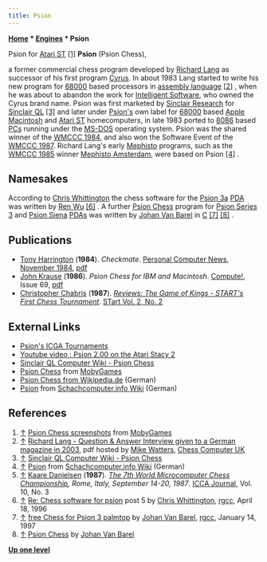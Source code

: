 ```yaml
---
title: Psion
---
```

**[Home](Home "Home") \* [Engines](Engines "Engines") \* Psion**



 [](http://www.mobygames.com/game/psion-chess/screenshots) Psion for [Atari ST](Atari_ST "Atari ST") <a id="cite-note-1" href="#cite-ref-1">[1]</a> 
**Psion** (Psion Chess),  

a former commercial chess program developed by [Richard Lang](Richard_Lang "Richard Lang") as successor of his first program [Cyrus](Cyrus "Cyrus"). In about 1983 Lang started to write his new program for [68000](68000 "68000") based processors in [assembly language](Assembly "Assembly") <a id="cite-note-2" href="#cite-ref-2">[2]</a> , when he was about to abandon the work for [Intelligent Software](Intelligent_Software "Intelligent Software"), who owned the Cyrus brand name. Psion was first marketed by [Sinclair Research](index.php?title=Sinclair&action=edit&redlink=1 "Sinclair (page does not exist)") for [Sinclair QL](https://en.wikipedia.org/wiki/Sinclair_QL) <a id="cite-note-3" href="#cite-ref-3">[3]</a> and later under [Psion's](https://en.wikipedia.org/wiki/Psion) own label for [68000](68000 "68000") based [Apple](index.php?title=Apple&action=edit&redlink=1 "Apple (page does not exist)") [Macintosh](Macintosh "Macintosh") and [Atari ST](Atari_ST "Atari ST") homecomputers, in late 1983 ported to [8086](8086 "8086") based [PCs](IBM_PC "IBM PC") running under the [MS-DOS](MS-DOS "MS-DOS") operating system.
Psion was the shared winner of the [WMCCC 1984](WMCCC_1984 "WMCCC 1984"), and also won the Software Event of the [WMCCC 1987](WMCCC_1987 "WMCCC 1987"). Richard Lang's early [Mephisto](Mephisto "Mephisto") programs, such as the [WMCCC 1985](WMCCC_1985 "WMCCC 1985") winner [Mephisto Amsterdam](Mephisto_Amsterdam "Mephisto Amsterdam"), were based on Psion <a id="cite-note-4" href="#cite-ref-4">[4]</a> . 



## Namesakes


According to [Chris Whittington](Chris_Whittington "Chris Whittington") the chess software for the [Psion 3a](https://en.wikipedia.org/wiki/Psion_3) [PDA](https://en.wikipedia.org/wiki/Personal_digital_assistant) was written by [Ren Wu](Ren_Wu "Ren Wu") <a id="cite-note-6" href="#cite-ref-6">[6]</a> . A further [Psion Chess](index.php?title=Psion_Chess_(Barel)&action=edit&redlink=1 "Psion Chess (Barel) (page does not exist)") program for [Psion Series 3](https://en.wikipedia.org/wiki/Psion_3) and [Psion Siena](https://en.wikipedia.org/wiki/Psion_Siena) [PDAs](https://en.wikipedia.org/wiki/Personal_digital_assistant) was written by [Johan Van Barel](index.php?title=Johan_Van_Barel&action=edit&redlink=1 "Johan Van Barel (page does not exist)") in [C](C "C") <a id="cite-note-7" href="#cite-ref-7">[7]</a> <a id="cite-note-8" href="#cite-ref-8">[8]</a> .



## Publications


* [Tony Harrington](Tony_Harrington "Tony Harrington") (**1984**). *Checkmate*. [Personal Computer News](http://www.acornelectron.co.uk/mags/pcn/top_lvl.html), [November 1984](http://www.acornelectron.co.uk/mags/pcn/cats/pcn086.html), [pdf](http://www.chesscomputeruk.com/PC_News_November_1984.pdf)
* [John Krause](John_Krause "John Krause") (**1986**). *Psion Chess for IBM and Macintosh*. [Compute!](Compute! "Compute!"), Issue 69, [pdf](https://www.commodore.ca/gallery/magazines/compute/Compute-069-01.pdf)
* [Christopher Chabris](Christopher_Chabris "Christopher Chabris") (**1987**). *[Reviews: The Game of Kings - START's First Chess Tournament](http://www.atarimagazines.com/startv2n2/chess.html)*. [STart Vol. 2, No. 2](http://www.atarimagazines.com/index/?issue=startv2n2)


## External Links


* [Psion's ICGA Tournaments](https://www.game-ai-forum.org/icga-tournaments/program.php?id=483)
* [Youtube video : Psion 2.00 on the Atari Stacy 2](https://www.youtube.com/watch?v=62MD23zK5o8&t=2m38s)
* [Sinclair QL Computer Wiki - Psion Chess](http://www.rwapadventures.com/ql_wiki/index.php?title=Psion%20Chess)
* [Psion Chess](http://www.mobygames.com/game/psion-chess) from [MobyGames](https://en.wikipedia.org/wiki/MobyGames)
* [Psion Chess from Wikipedia.de](http://de.wikipedia.org/wiki/Psion_Chess) (German)
* [Psion](http://www.schach-computer.info/wiki/index.php/Psion) from [Schachcomputer.info Wiki](http://www.schach-computer.info/wiki/index.php/Hauptseite_En) (German)


## References


1. <a id="cite-ref-1" href="#cite-note-1">↑</a> [Psion Chess screenshots](http://www.mobygames.com/game/psion-chess/screenshots) from [MobyGames](https://en.wikipedia.org/wiki/MobyGames)
2. <a id="cite-ref-2" href="#cite-note-2">↑</a> [Richard Lang - Question & Answer Interview given to a German magazine in 2003](http://www.chesscomputeruk.com/Richard_Lang_Q_A.pdf), pdf hosted by [Mike Watters](Mike_Watters "Mike Watters"), [Chess Computer UK](http://www.chesscomputeruk.com/index.html)
3. <a id="cite-ref-3" href="#cite-note-3">↑</a> [Sinclair QL Computer Wiki - Psion Chess](http://www.rwapadventures.com/ql_wiki/index.php?title=Psion%20Chess)
4. <a id="cite-ref-4" href="#cite-note-4">↑</a> [Psion](http://www.schach-computer.info/wiki/index.php/Psion) from [Schachcomputer.info Wiki](http://www.schach-computer.info/wiki/index.php/Hauptseite_En) (German)
5. <a id="cite-ref-5" href="#cite-note-5">↑</a> [Kaare Danielsen](Kaare_Danielsen "Kaare Danielsen") (**1987**). *[The 7th World Microcomputer Chess Championship](WMCCC_1987 "WMCCC 1987"), Rome, Italy, September 14-20, 1987*. [ICCA Journal](ICGA_Journal "ICGA Journal"), Vol. 10, No. 3
6. <a id="cite-ref-6" href="#cite-note-6">↑</a> [Re: Chess software for psion](http://groups.google.com/group/comp.sys.psion/browse_frm/thread/ed72cc49dab891f6) post 5 by [Chris Whittington](Chris_Whittington "Chris Whittington"), [rgcc](Computer_Chess_Forums "Computer Chess Forums"), April 18, 1996
7. <a id="cite-ref-7" href="#cite-note-7">↑</a> [free Chess for Psion 3 palmtop](http://groups.google.com/group/rec.games.chess.computer/browse_frm/thread/64419b7476bf4b11) by [Johan Van Barel](index.php?title=Johan_Van_Barel&action=edit&redlink=1 "Johan Van Barel (page does not exist)"), [rgcc](Computer_Chess_Forums "Computer Chess Forums"), January 14, 1997
8. <a id="cite-ref-8" href="#cite-note-8">↑</a> [Psion Chess](http://www.vanbarel.com/psiox/chess.html) by [Johan Van Barel](index.php?title=Johan_Van_Barel&action=edit&redlink=1 "Johan Van Barel (page does not exist)")

**[Up one level](Engines "Engines")**







 
